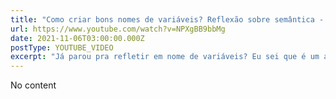 ```yaml
---
title: "Como criar bons nomes de variáveis? Reflexão sobre semântica - Front End Edition"
url: https://www.youtube.com/watch?v=NPXgBB9bbMg
date: 2021-11-06T03:00:00.000Z
postType: YOUTUBE_VIDEO
excerpt: "Já parou pra refletir em nome de variáveis? Eu sei que é um assunto que muita gente fala, mas nesse vídeo eu quis trazer uma abordagem PRÁTICA! Vamos falar o que você tem que se preocupar com relação a semântica, contexto do nome e muito mais! Ficou curioso como da pra falar 10 min sobre isso? Bora ver!"
---
```


No content
